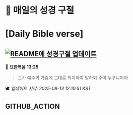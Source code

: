 # 🙏 매일의 성경 구절
# [Daily Bible verse]
## [![README에 성경구절 업데이트](https://github.com/DONGSUKA/first_test/actions/workflows/update-readme-bible.yml/badge.svg)](https://github.com/DONGSUKA/first_test/actions/workflows/update-readme-bible.yml)
<!-- START_BIBLE_VERSE -->
📖 **요한복음 13:25**
> 그가 예수의 가슴에 그대로 의지하여 말하되 주여 누구니이까

🕊️ _업데이트 시각: 2025-08-13 12:10:51 KST_
  <!-- END_BIBLE_VERSE -->
## GITHUB_ACTION
